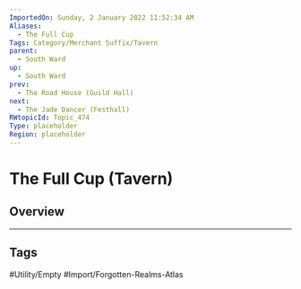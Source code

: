 ```yaml
---
ImportedOn: Sunday, 2 January 2022 11:52:34 AM
Aliases:
  - The Full Cup
Tags: Category/Merchant Suffix/Tavern
parent:
  - South Ward
up:
  - South Ward
prev:
  - The Road House (Guild Hall)
next:
  - The Jade Dancer (Festhall)
RWtopicId: Topic_474
Type: placeholder
Region: placeholder
---
```

# The Full Cup (Tavern)
## Overview

---
## Tags
#Utility/Empty #Import/Forgotten-Realms-Atlas

